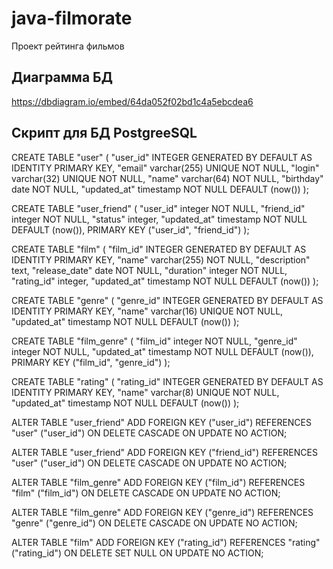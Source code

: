 # java-filmorate
Проект рейтинга фильмов

## Диаграмма БД
https://dbdiagram.io/embed/64da052f02bd1c4a5ebcdea6


## Скрипт для БД PostgreeSQL

CREATE TABLE "user" (
  "user_id" INTEGER GENERATED BY DEFAULT AS IDENTITY PRIMARY KEY,
  "email" varchar(255) UNIQUE NOT NULL,
  "login" varchar(32) UNIQUE NOT NULL,
  "name" varchar(64) NOT NULL,
  "birthday" date NOT NULL,
  "updated_at" timestamp NOT NULL DEFAULT (now())
);

CREATE TABLE "user_friend" (
  "user_id" integer NOT NULL,
  "friend_id" integer NOT NULL,
  "status" integer,
  "updated_at" timestamp NOT NULL DEFAULT (now()),
  PRIMARY KEY ("user_id", "friend_id")
);

CREATE TABLE "film" (
  "film_id" INTEGER GENERATED BY DEFAULT AS IDENTITY PRIMARY KEY,
  "name" varchar(255) NOT NULL,
  "description" text,
  "release_date" date NOT NULL,
  "duration" integer NOT NULL,
  "rating_id" integer,
  "updated_at" timestamp NOT NULL DEFAULT (now())
);

CREATE TABLE "genre" (
  "genre_id" INTEGER GENERATED BY DEFAULT AS IDENTITY PRIMARY KEY,
  "name" varchar(16) UNIQUE NOT NULL,
  "updated_at" timestamp NOT NULL DEFAULT (now())
);

CREATE TABLE "film_genre" (
  "film_id" integer NOT NULL,
  "genre_id" integer NOT NULL,
  "updated_at" timestamp NOT NULL DEFAULT (now()),
  PRIMARY KEY ("film_id", "genre_id")
);

CREATE TABLE "rating" (
  "rating_id" INTEGER GENERATED BY DEFAULT AS IDENTITY PRIMARY KEY,
  "name" varchar(8) UNIQUE NOT NULL,
  "updated_at" timestamp NOT NULL DEFAULT (now())
);

ALTER TABLE "user_friend" ADD FOREIGN KEY ("user_id") REFERENCES "user" ("user_id") ON DELETE CASCADE ON UPDATE NO ACTION;

ALTER TABLE "user_friend" ADD FOREIGN KEY ("friend_id") REFERENCES "user" ("user_id") ON DELETE CASCADE ON UPDATE NO ACTION;

ALTER TABLE "film_genre" ADD FOREIGN KEY ("film_id") REFERENCES "film" ("film_id") ON DELETE CASCADE ON UPDATE NO ACTION;

ALTER TABLE "film_genre" ADD FOREIGN KEY ("genre_id") REFERENCES "genre" ("genre_id") ON DELETE CASCADE ON UPDATE NO ACTION;

ALTER TABLE "film" ADD FOREIGN KEY ("rating_id") REFERENCES "rating" ("rating_id") ON DELETE SET NULL ON UPDATE NO ACTION;





